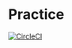 # Practice
[![CircleCI](https://circleci.com/gh/Ulekht/Practice.svg?style=svg)](https://app.circleci.com/pipelines/github/Ulekht/Practice)
